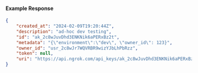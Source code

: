 <!-- Code generated for API Clients. DO NOT EDIT. -->

#### Example Response

```json
{
	"created_at": "2024-02-09T19:20:44Z",
	"description": "ad-hoc dev testing",
	"id": "ak_2c8wJuvDhd3ENKNik6aPERxBz2t",
	"metadata": "{\"environment\":\"dev\", \"owner_id\": 123}",
	"owner_id": "usr_2c8wJr7WQVRBR9wizYJbLhPbRzz",
	"token": null,
	"uri": "https://api.ngrok.com/api_keys/ak_2c8wJuvDhd3ENKNik6aPERxBz2t"
}
```
